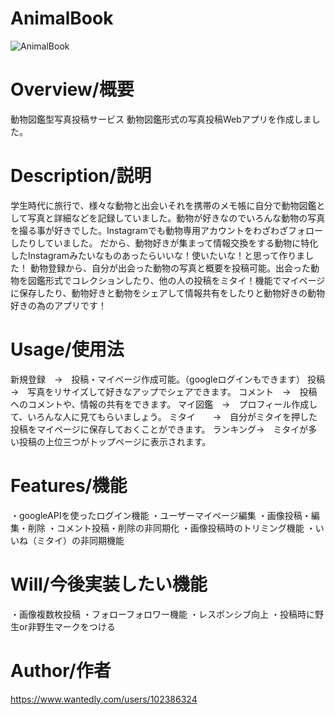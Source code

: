 # AnimalBook

![AnimalBook](https://user-images.githubusercontent.com/52994356/64425689-67dbed80-d0e7-11e9-95cd-104d02e7b273.gif)

# Overview/概要
動物図鑑型写真投稿サービス
動物図鑑形式の写真投稿Webアプリを作成しました。

# Description/説明
 学生時代に旅行で、様々な動物と出会いそれを携帯のメモ帳に自分で動物図鑑として写真と詳細などを記録していました。動物が好きなのでいろんな動物の写真を撮る事が好きでした。Instagramでも動物専用アカウントをわざわざフォローしたりしていました。
だから、動物好きが集まって情報交換をする動物に特化したInstagramみたいなものあったらいいな！使いたいな！と思って作りました！
動物登録から、自分が出会った動物の写真と概要を投稿可能。出会った動物を図鑑形式でコレクションしたり、他の人の投稿をミタイ！機能でマイページに保存したり、動物好きと動物をシェアして情報共有をしたりと動物好きの動物好きの為のアプリです！

# Usage/使用法
新規登録　→　投稿・マイページ作成可能。（googleログインもできます）
投稿　　　→　写真をリサイズして好きなアップでシェアできます。
コメント　→　投稿へのコメントや、情報の共有をできます。
マイ図鑑　→　プロフィール作成して、いろんな人に見てもらいましょう。
ミタイ　　→　自分がミタイを押した投稿をマイページに保存しておくことができます。
ランキング→　ミタイが多い投稿の上位三つがトップページに表示されます。

# Features/機能
・googleAPIを使ったログイン機能
・ユーザーマイページ編集
・画像投稿・編集・削除
・コメント投稿・削除の非同期化
・画像投稿時のトリミング機能
・いいね（ミタイ）の非同期機能

# Will/今後実装したい機能
・画像複数枚投稿
・フォローフォロワー機能
・レスポンシブ向上
・投稿時に野生or非野生マークをつける

# Author/作者
https://www.wantedly.com/users/102386324
